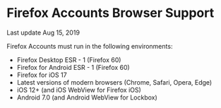 # Firefox Accounts Browser Support

Last update Aug 15, 2019

Firefox Accounts must run in the following environments:

- Firefox Desktop ESR - 1 (Firefox 60)
- Firefox for Android ESR - 1 (Firefox 60)
- Firefox for iOS 17
- Latest versions of modern browsers (Chrome, Safari, Opera, Edge)
- iOS 12+ (and iOS WebView for Firefox iOS)
- Android 7.0 (and Android WebView for Lockbox)
